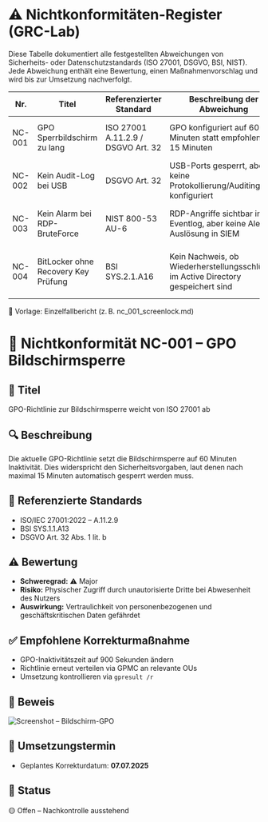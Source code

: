 

# ⚠️ Nichtkonformitäten-Register (GRC-Lab)

Diese Tabelle dokumentiert alle festgestellten Abweichungen von Sicherheits- oder Datenschutzstandards (ISO 27001, DSGVO, BSI, NIST). Jede Abweichung enthält eine Bewertung, einen Maßnahmenvorschlag und wird bis zur Umsetzung nachverfolgt.

| Nr.     | Titel                               | Referenzierter Standard        | Beschreibung der Abweichung                                                                   | Schweregrad | Maßnahme / Recommendation                                     | Status | Nachweis / Beweis |
|---------|-------------------------------------|--------------------------------|-----------------------------------------------------------------------------------------------|-------------|----------------------------------------------------------------|--------|-------------------|
| NC-001  | GPO Sperrbildschirm zu lang         | ISO 27001 A.11.2.9 / DSGVO Art. 32 | GPO konfiguriert auf 60 Minuten statt empfohlener 15 Minuten                                   | ⚠️ Major    | GPO auf 900 Sek. setzen, OU-Verteilung aktualisieren           | Offen  | [📸 Screenshot](../screenshots/non_conformities/screen_lock_900.PNG) |
| NC-002  | Kein Audit-Log bei USB              | DSGVO Art. 32                  | USB-Ports gesperrt, aber keine Protokollierung/Auditing konfiguriert                         | ⚠️ Minor    | „Removable Storage Access“ Logging aktivieren                  | Offen  | [📸 Screenshot](../screenshots/non_conformities/usb_logging_missing.PNG) |
| NC-003  | Kein Alarm bei RDP-BruteForce       | NIST 800-53 AU-6               | RDP-Angriffe sichtbar in Eventlog, aber keine Alert-Auslösung in SIEM                         | ⚠️ Major    | Wazuh-Regeln zur RDP-Erkennung und Alerting aktivieren         | Offen  | –                 |
| NC-004  | BitLocker ohne Recovery Key Prüfung | BSI SYS.2.1.A16                | Kein Nachweis, ob Wiederherstellungsschlüssel im Active Directory gespeichert sind           | ⚠️ Major    | PowerShell-Skript zur Key-Überprüfung entwickeln & dokumentieren | Offen  | –                 |
🧪 Vorlage: Einzelfallbericht (z. B. nc_001_screenlock.md)

# 🚨 Nichtkonformität NC-001 – GPO Bildschirmsperre

## 🧾 Titel
GPO-Richtlinie zur Bildschirmsperre weicht von ISO 27001 ab

## 🔍 Beschreibung
Die aktuelle GPO-Richtlinie setzt die Bildschirmsperre auf 60 Minuten Inaktivität. Dies widerspricht den Sicherheitsvorgaben, laut denen nach maximal 15 Minuten automatisch gesperrt werden muss.

## 🧩 Referenzierte Standards
- ISO/IEC 27001:2022 – A.11.2.9
- BSI SYS.1.1.A13
- DSGVO Art. 32 Abs. 1 lit. b

## ⚠️ Bewertung
- **Schweregrad:** ⚠️ Major  
- **Risiko:** Physischer Zugriff durch unautorisierte Dritte bei Abwesenheit des Nutzers  
- **Auswirkung:** Vertraulichkeit von personenbezogenen und geschäftskritischen Daten gefährdet

## ✅ Empfohlene Korrekturmaßnahme
- GPO-Inaktivitätszeit auf 900 Sekunden ändern  
- Richtlinie erneut verteilen via GPMC an relevante OUs  
- Umsetzung kontrollieren via `gpresult /r`

## 📸 Beweis
![Screenshot – Bildschirm-GPO](../screenshots/non_conformities/screen_lock_900.PNG)

## 📆 Umsetzungstermin
- Geplantes Korrekturdatum: **07.07.2025**

## 🔁 Status
🟡 Offen – Nachkontrolle ausstehend
